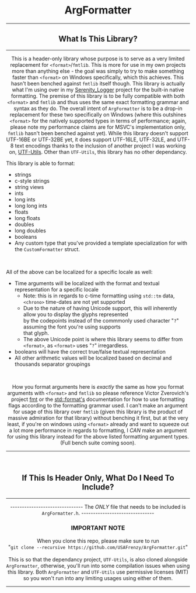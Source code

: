 <div align="center">
<h1> ArgFormatter </h1>
</div>

------------------------------------------

<div align="center">
<h2> What Is This Library? </h2>
</div>

------------------------------------------

<div align="center">

This is a header-only library whose purpose is to serve as a very limited replacement for ```<format>```/```fmtlib```. This is more for use in my own projects more than anything else - the goal was simply to try to make something faster than ```<format>``` on Windows specifically, which this achieves. This hasn't been benched against ```fmtlib``` itself though. This library is actually what I'm using over in my [Serenity_Logger](https://github.com/USAFrenzy/Serenity_Logger) project for the built-in native formatting. 
 The premise of this library is to be fully compatible with both ```<format>``` and ```fmtlib``` and thus uses the same exact formatting grammar and syntax as they do. The overall intent of ```ArgFormatter``` is to be a drop-in replacement for these two specifically on Windows (where this outshines ```<format>``` for the natively supported types in terms of performance; again, please note my performance claims are for MSVC's implementation only, ```fmtlib``` hasn't been benched against yet). While this library doesn't support UTF-16BE or UTF-32BE yet, it does support UTF-16LE, UTF-32LE, and UTF-8 text encodings thanks to the inclusion of another project I was working on, [UTF-Utils](https://github.com/USAFrenzy/UTF-Utils). Other than ```UTF-Utils```, this library has no other dependancy. 


</div>

This library is able to format:
- strings 
- c-style strings
- string views
- ints
- long ints
- long long ints
- floats
- long floats
- doubles
- long doubles
- booleans
- Any custom type that you've provided a template specialization for with the ```CustomFormatter``` struct.

<br>

All of the above can be localized for a specific locale as well:
- Time arguments will be localized with the format and textual representation for a specific locale
  - Note: this is in regards to c-time formatting using ```std::tm``` data, ```<chrono>``` time-dates are not yet supported
  - Due to the nature of having Unicode support, this will inherently allow you to display the glyphs represented<br> 
    by the codepoints instead of the commmonly used character "```?```" assuming the font you're using supports <br>
    that glyph. 
  - The above Unicode point is where this library seems to differ from ```<format>```, as ```<format>``` uses "```?```" irregardless.
- booleans will have the correct true/false textual representation
- All other arithmetic values will be localized based on decimal and thousands separator groupings

<br>

<div align="center">

How you format arguments here is *exactly* the same as how you format arguments with ```<format>``` and ```fmtlib``` so please reference Victor Zverovich's project [fmt](https://github.com/fmtlib/fmt) or the [std::format's](https://en.cppreference.com/w/cpp/utility/format/format) documentation for how to use formatting flags according to the formatting grammar used. I can't make an argument for usage of this library over ```fmtlib``` (given this library is the product of massive admiration for that library) without benching it first, but at the very least, if you're on windows using ```<format>``` already and want to squeeze out a lot more performance in regards to formatting, I *CAN* make an argument for using this library instead for the above listed formatting argument types. (Full bench suite coming soon).

</div>

------------------------------------------
<br>
<div align="center">
<h2> If This Is Header Only, What Do I Need To Include? </h2>
</div>

------------------------------------------

<div align="center">

------------------------------- The *ONLY* file that needs to be included is ```ArgFormatter.h```. -------------------------------

</div>

<div align="center">
<h3> IMPORTANT NOTE </h3>
</div>

<div align="center">

When you clone this repo, please make sure to run <br>"```git clone --recursive https://github.com/USAFrenzy/ArgFormatter.git```"<br><br>
This is so that the dependancy project, ```UTF-Utils```, is also cloned alongside ```ArgFormatter```, otherwise, you'll run into
some compilation issues when using this library. Both ```ArgFormatter``` and ```UTF-Utils``` use permissive licenses (MIT) so you
won't run into any limiting usages using either of them.

</div>


------------------------------------------